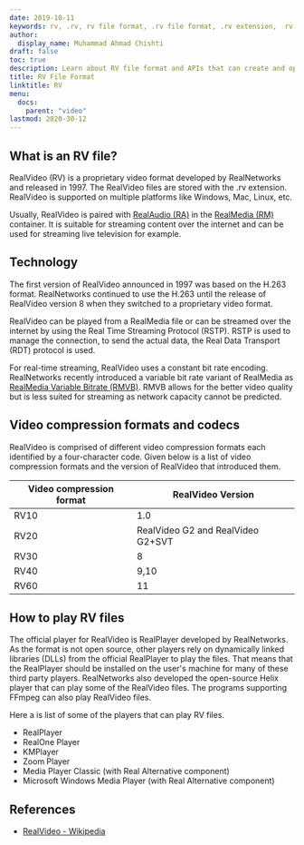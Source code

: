 ```yaml
---
date: 2019-10-11
keywords: rv, .rv, rv file format, .rv file format, .rv extension,  rv video format, RealVideo file format
author:
  display_name: Muhammad Ahmad Chishti
draft: false
toc: true
description: Learn about RV file format and APIs that can create and open RV files.
title: RV File Format
linktitle: RV
menu:
  docs:
    parent: "video"
lastmod: 2020-30-12
---
```


## What is an RV file? ##

RealVideo (RV) is a proprietary video format developed by RealNetworks and released in 1997. The RealVideo files are stored with the .rv extension. RealVideo is supported on multiple platforms like Windows, Mac, Linux, etc.

Usually, RealVideo is paired with [RealAudio (RA)](/audio/ra/) in the [RealMedia (RM)](/video/rm/) container. It is suitable for streaming content over the internet and can be used for streaming live television for example.

## Technology ##

The first version of RealVideo announced in 1997 was based on the H.263 format. RealNetworks continued to use the H.263 until the release of RealVideo version 8 when they switched to a proprietary video format.

RealVideo can be played from a RealMedia file or can be streamed over the internet by using the Real Time Streaming Protocol (RSTP). RSTP is used to manage the connection, to send the actual data, the Real Data Transport (RDT) protocol is used.

For real-time streaming, RealVideo uses a constant bit rate encoding. RealNetworks recently introduced a variable bit rate variant of RealMedia as [RealMedia Variable Bitrate (RMVB)](/video/rmvb/). RMVB allows for the better video quality but is less suited for streaming as network capacity cannot be predicted.

## Video compression formats and codecs ##

RealVideo is comprised of different video compression formats each identified by a four-character code. Given below is a list of video compression formats and the version of RealVideo that introduced them.

|Video compression format|RealVideo Version|
|---|---|
|RV10|1.0|
|RV20|RealVideo G2 and RealVideo G2+SVT|
|RV30|8|
|RV40|9,10|
|RV60|11|

## How to play RV files ##

The official player for RealVideo is RealPlayer developed by RealNetworks. As the format is not open source, other players rely on dynamically linked libraries (DLLs) from the official RealPlayer to play the files. That means that the RealPlayer should be installed on the user's machine for many of these third party players. RealNetworks also developed the open-source Helix player that can play some of the RealVideo files. The programs supporting FFmpeg can also play RealVideo files.

Here a is list of some of the players that can play RV files.

- RealPlayer
- RealOne Player
- KMPlayer
- Zoom Player
- Media Player Classic (with Real Alternative component)
- Microsoft Windows Media Player (with Real Alternative component)

## References ##

- [RealVideo - Wikipedia](https://en.wikipedia.org/wiki/RealVideo)
